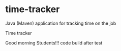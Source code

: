 # time-tracker
Java (Maven) application for tracking time on the job

Time tracker

Good morning Students!!!
code build after test
